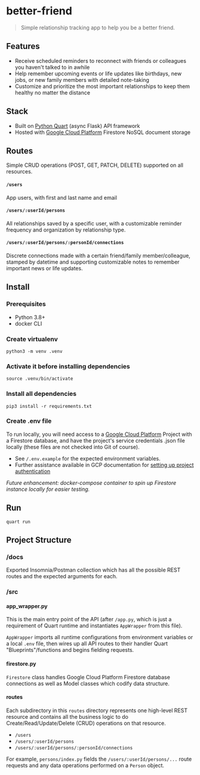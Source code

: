 # better-friend
> Simple relationship tracking app to help you be a better friend. 

## Features
- Receive scheduled reminders to reconnect with friends or colleagues you haven't talked to in awhile
- Help remember upcoming events or life updates like birthdays, new jobs, or new family members with detailed note-taking
- Customize and prioritize the most important relationships to keep them healthy no matter the distance

## Stack
- Built on [Python Quart](https://quart.palletsprojects.com/en/latest/index.html) (async Flask) API framework 
- Hosted with [Google Cloud Platform](https://cloud.google.com) Firestore NoSQL document storage

## Routes
Simple CRUD operations (POST, GET, PATCH, DELETE) supported on all resources. 

#### `/users`
App users, with first and last name and email

#### `/users/:userId/persons`
All relationships saved by a specific user, with a customizable reminder frequency and organization by relationship type.

#### `/users/:userId/persons/:personId/connections`
Discrete connections made with a certain friend/family member/colleague, stamped by datetime and supporting customizable notes to remember important news or life updates.

## Install
### Prerequisites
- Python 3.8+
- docker CLI

### Create virtualenv
```
python3 -m venv .venv
```

### Activate it before installing dependencies
```
source .venv/bin/activate
```

### Install all dependencies
```
pip3 install -r requirements.txt
```

### Create .env file
To run locally, you will need access to a [Google Cloud Platform](https://cloud.google.com) Project with a Firestore database, and have the project's service credentials .json file locally (these files are not checked into Git of course). 
- See `/.env.example` for the expected environment variables.
- Further assistance available in GCP documentation for [setting up project authentication](https://cloud.google.com/firestore/docs/create-database-server-client-library)

_Future enhancement: docker-compose container to spin up Firestore instance locally for easier testing._

## Run
```
quart run
```

## Project Structure
### /docs
Exported Insomnia/Postman collection which has all the possible REST routes and the expected arguments for each.

### /src
#### app_wrapper.py
This is the main entry point of the API (after `/app.py`, which is just a requirement of Quart runtime and instantiates `AppWrapper` from this file). 

`AppWrapper` imports all runtime configurations from environment variables or a local `.env` file, then wires up all API routes to their handler Quart "Blueprints"/functions and begins fielding requests.

#### firestore.py
`Firestore` class handles Google Cloud Platform Firestore database connections as well as Model classes which codify data structure.

#### routes
Each subdirectory in this `routes` directory represents one high-level REST resource and contains all the business logic to do Create/Read/Update/Delete (CRUD) operations on that resource. 
- `/users`
- `/users/:userId/persons`
- `/users/:userId/persons/:personId/connections`

For example, `persons/index.py` fields the `/users/:userId/persons/...` route requests and any data operations performed on a `Person` object.
